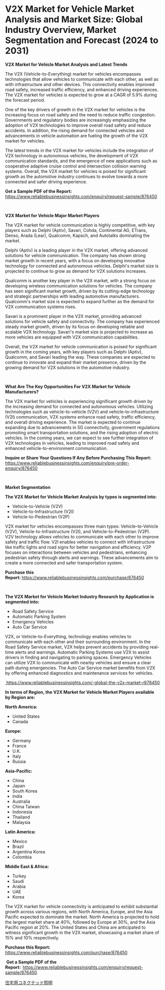 <p><h1>V2X Market for Vehicle Market Analysis and Market Size: Global Industry Overview, Market Segmentation and Forecast (2024 to 2031)</h1></p><p><strong>V2X Market for Vehicle Market Analysis and Latest Trends</strong></p>
<p><p>The V2X (Vehicle-to-Everything) market for vehicles encompasses technologies that allow vehicles to communicate with each other, as well as with infrastructure and other devices. This connectivity enables improved road safety, increased traffic efficiency, and enhanced driving experiences. The V2X market for vehicles is expected to grow at a CAGR of 5.9% during the forecast period.</p><p>One of the key drivers of growth in the V2X market for vehicles is the increasing focus on road safety and the need to reduce traffic congestion. Governments and regulatory bodies are increasingly emphasizing the adoption of V2X technologies to improve overall road safety and reduce accidents. In addition, the rising demand for connected vehicles and advancements in vehicle automation are fueling the growth of the V2X market for vehicles.</p><p>The latest trends in the V2X market for vehicles include the integration of V2X technology in autonomous vehicles, the development of V2X communication standards, and the emergence of new applications such as cooperative adaptive cruise control and intersection collision warning systems. Overall, the V2X market for vehicles is poised for significant growth as the automotive industry continues to evolve towards a more connected and safer driving experience.</p></p>
<p><strong>Get a Sample PDF of the Report:&nbsp;</strong> <a href="https://www.reliablebusinessinsights.com/enquiry/request-sample/876450">https://www.reliablebusinessinsights.com/enquiry/request-sample/876450</a></p>
<p>&nbsp;</p>
<p><strong>V2X Market for Vehicle Major Market Players</strong></p>
<p><p>The V2X market for vehicle communication is highly competitive, with key players such as Delphi (Aptiv), Savari, Cohda, Continental AG, ETrans, Denso, Arada (Lear), Qualcomm, Kapsch, and Autotalks dominating the market.</p><p>Delphi (Aptiv) is a leading player in the V2X market, offering advanced solutions for vehicle communication. The company has shown strong market growth in recent years, with a focus on developing innovative technology for connected and autonomous vehicles. Delphi's market size is projected to continue to grow as demand for V2X solutions increases.</p><p>Qualcomm is another key player in the V2X market, with a strong focus on developing wireless communication solutions for vehicles. The company has seen significant market growth, driven by its cutting-edge technology and strategic partnerships with leading automotive manufacturers. Qualcomm's market size is expected to expand further as the demand for V2X communication systems rises.</p><p>Savari is a prominent player in the V2X market, providing advanced solutions for vehicle safety and connectivity. The company has experienced steady market growth, driven by its focus on developing reliable and scalable V2X technology. Savari's market size is projected to increase as more vehicles are equipped with V2X communication capabilities.</p><p>Overall, the V2X market for vehicle communication is poised for significant growth in the coming years, with key players such as Delphi (Aptiv), Qualcomm, and Savari leading the way. These companies are expected to continue to innovate and expand their market presence, driven by the growing demand for V2X solutions in the automotive industry.</p></p>
<p>&nbsp;</p>
<p><strong>What Are The Key Opportunities For V2X Market for Vehicle Manufacturers?</strong></p>
<p><p>The V2X market for vehicles is experiencing significant growth driven by the increasing demand for connected and autonomous vehicles. Utilizing technologies such as vehicle-to-vehicle (V2V) and vehicle-to-infrastructure (V2I) communication, V2X systems enhance road safety, traffic efficiency, and overall driving experience. The market is expected to continue expanding due to advancements in 5G connectivity, government regulations promoting smart transportation solutions, and the rising adoption of electric vehicles. In the coming years, we can expect to see further integration of V2X technologies in vehicles, leading to improved road safety and enhanced vehicle-to-environment communication.</p></p>
<p><strong>Inquire or Share Your Questions If Any Before Purchasing This Report:</strong> <a href="https://www.reliablebusinessinsights.com/enquiry/pre-order-enquiry/876450">https://www.reliablebusinessinsights.com/enquiry/pre-order-enquiry/876450</a></p>
<p>&nbsp;</p>
<p><strong>Market Segmentation</strong></p>
<p><strong>The V2X Market for Vehicle Market Analysis by types is segmented into:</strong></p>
<p><ul><li>Vehicle-to-Vehicle (V2V)</li><li>Vehicle-to-Infrastructure (V2I)</li><li>Vehicle-to-Pedestrian (V2P)</li></ul></p>
<p><p>V2X market for vehicles encompasses three main types: Vehicle-to-Vehicle (V2V), Vehicle-to-Infrastructure (V2I), and Vehicle-to-Pedestrian (V2P). V2V technology allows vehicles to communicate with each other to improve safety and traffic flow. V2I enables vehicles to connect with infrastructure like traffic lights and road signs for better navigation and efficiency. V2P focuses on interactions between vehicles and pedestrians, enhancing pedestrian safety through alerts and warnings. These advancements aim to create a more connected and safer transportation system.</p></p>
<p><strong>Purchase this Report:&nbsp;</strong><a href="https://www.reliablebusinessinsights.com/purchase/876450">https://www.reliablebusinessinsights.com/purchase/876450</a></p>
<p>&nbsp;</p>
<p><strong>The V2X Market for Vehicle Market Industry Research by Application is segmented into:</strong></p>
<p><ul><li>Road Safety Service</li><li>Automatic Parking System</li><li>Emergency Vehicles</li><li>Auto Car Service</li></ul></p>
<p><p>V2X, or Vehicle-to-Everything, technology enables vehicles to communicate with each other and their surrounding environment. In the Road Safety Service market, V2X helps prevent accidents by providing real-time alerts and warnings. Automatic Parking Systems use V2X to assist drivers in finding and navigating to parking spaces. Emergency Vehicles can utilize V2X to communicate with nearby vehicles and ensure a clear path during emergencies. The Auto Car Service market benefits from V2X by offering enhanced diagnostics and maintenance services for vehicles.</p></p>
<p><a href="https://www.reliablebusinessinsights.com/-global-the-v2x-market-r876450">&nbsp;https://www.reliablebusinessinsights.com/-global-the-v2x-market-r876450</a></p>
<p><strong>In terms of Region, the V2X Market for Vehicle Market Players available by Region are:</strong></p>
<p>
    <p> <strong> North America: </strong>
        <ul>
            <li>United States</li>
            <li>Canada</li>
        </ul>
        </p> 
    <p> <strong> Europe: </strong>
        <ul>
            <li>Germany</li>
            <li>France</li>
            <li>U.K.</li>
            <li>Italy</li>
            <li>Russia</li>
        </ul>
        </p> 
    <p> <strong> Asia-Pacific: </strong>
        <ul>
            <li>China</li>
            <li>Japan</li>
            <li>South Korea</li>
            <li>India</li>
            <li>Australia</li>
            <li>China Taiwan</li>
            <li>Indonesia</li>
            <li>Thailand</li>
            <li>Malaysia</li>
        </ul>
        </p> 
    <p> <strong> Latin America: </strong>
        <ul>
            <li>Mexico</li>
            <li>Brazil</li>
            <li>Argentina Korea</li>
            <li>Colombia</li>
        </ul>
        </p> 
    <p> <strong> Middle East & Africa: </strong>
        <ul>
            <li>Turkey</li>
            <li>Saudi</li>
            <li>Arabia</li>
            <li>UAE</li>
            <li>Korea</li>
        </ul>
    </p>
    </p>
<p><p>The V2X market for vehicle connectivity is anticipated to exhibit substantial growth across various regions, with North America, Europe, and the Asia Pacific expected to dominate the market. North America is projected to hold the largest market share at 40%, followed by Europe at 30%, and the Asia Pacific region at 20%. The United States and China are anticipated to witness significant growth in the V2X market, showcasing a market share of 15% and 10% respectively.</p></p>
<p><strong>Purchase this Report: </strong><a href="https://www.reliablebusinessinsights.com/purchase/876450">https://www.reliablebusinessinsights.com/purchase/876450</a></p>
<p>&nbsp;<strong>Get a Sample PDF of the Report:&nbsp;&nbsp;</strong><a href="https://www.reliablebusinessinsights.com/enquiry/request-sample/876450">https://www.reliablebusinessinsights.com/enquiry/request-sample/876450</a></p>
<p><strong></strong></p>
<p><p><a href="https://github.com/BrionnaBoyle/Market-Research-Report-List-1/blob/main/356687284909.md">住宅用コネクテッド照明</a></p></p>